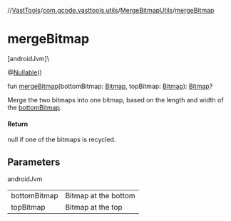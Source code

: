 //[VastTools](../../../index.md)/[com.gcode.vasttools.utils](../index.md)/[MergeBitmapUtils](index.md)/[mergeBitmap](merge-bitmap.md)

# mergeBitmap

[androidJvm]\

@[Nullable](https://developer.android.com/reference/kotlin/androidx/annotation/Nullable.html)()

fun [mergeBitmap](merge-bitmap.md)(bottomBitmap: [Bitmap](https://developer.android.com/reference/kotlin/android/graphics/Bitmap.html), topBitmap: [Bitmap](https://developer.android.com/reference/kotlin/android/graphics/Bitmap.html)): [Bitmap](https://developer.android.com/reference/kotlin/android/graphics/Bitmap.html)?

Merge the two bitmaps into one bitmap, based on the length and width of the [bottomBitmap](merge-bitmap.md).

#### Return

null if one of the bitmaps is recycled.

## Parameters

androidJvm

| | |
|---|---|
| bottomBitmap | Bitmap at the bottom |
| topBitmap | Bitmap at the top |
